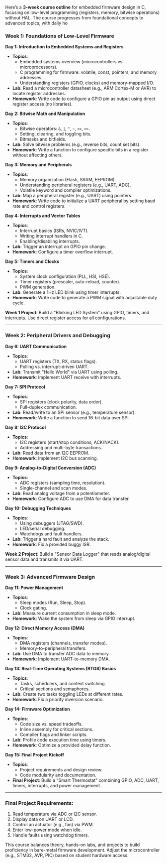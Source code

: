 Here’s a **3-week course outline** for embedded firmware design in C, focusing on low-level programming (registers, memory, bitwise operations) without HAL. The course progresses from foundational concepts to advanced topics, with daily ho
### **Week 1: Foundations of Low-Level Firmware**
**Day 1: Introduction to Embedded Systems and Registers**  
- **Topics**:  
  - Embedded systems overview (microcontrollers vs. microprocessors).  
  - C programming for firmware: volatile, const, pointers, and memory addresses.  
  - Understanding registers (GPIO, clocks) and memory-mapped I/O.  
- **Lab**: Read a microcontroller datasheet (e.g., ARM Cortex-M or AVR) to locate register addresses.  
- **Homework**: Write code to configure a GPIO pin as output using direct register access (no libraries).  

**Day 2: Bitwise Math and Manipulation**  
- **Topics**:  
  - Bitwise operators: `&`, `|`, `^`, `~`, `<<`, `>>`.  
  - Setting, clearing, and toggling bits.  
  - Bitmasks and bitfields.  
- **Lab**: Solve bitwise problems (e.g., reverse bits, count set bits).  
- **Homework**: Write a function to configure specific bits in a register without affecting others.  

**Day 3: Memory and Peripherals**  
- **Topics**:  
  - Memory organization (Flash, SRAM, EEPROM).  
  - Understanding peripheral registers (e.g., UART, ADC).  
  - Volatile keyword and compiler optimizations.  
- **Lab**: Map a peripheral register (e.g., UART) using pointers.  
- **Homework**: Write code to initialize a UART peripheral by setting baud rate and control registers.  

**Day 4: Interrupts and Vector Tables**  
- **Topics**:  
  - Interrupt basics (ISRs, NVIC/IVT).  
  - Writing interrupt handlers in C.  
  - Enabling/disabling interrupts.  
- **Lab**: Trigger an interrupt on GPIO pin change.  
- **Homework**: Configure a timer overflow interrupt.  

**Day 5: Timers and Clocks**  
- **Topics**:  
  - System clock configuration (PLL, HSI, HSE).  
  - Timer registers (prescaler, auto-reload, counter).  
  - PWM generation.  
- **Lab**: Generate a 1Hz LED blink using timer interrupts.  
- **Homework**: Write code to generate a PWM signal with adjustable duty cycle.  

**Week 1 Project**: Build a "Blinking LED System" using GPIO, timers, and interrupts. Use direct register access for all configurations.  

---

### **Week 2: Peripheral Drivers and Debugging**  
**Day 6: UART Communication**  
- **Topics**:  
  - UART registers (TX, RX, status flags).  
  - Polling vs. interrupt-driven UART.  
- **Lab**: Transmit "Hello World" via UART using polling.  
- **Homework**: Implement UART receive with interrupts.  

**Day 7: SPI Protocol**  
- **Topics**:  
  - SPI registers (clock polarity, data order).  
  - Full-duplex communication.  
- **Lab**: Read/write to an SPI sensor (e.g., temperature sensor).  
- **Homework**: Write a function to send 16-bit data over SPI.  

**Day 8: I2C Protocol**  
- **Topics**:  
  - I2C registers (start/stop conditions, ACK/NACK).  
  - Addressing and multi-byte transactions.  
- **Lab**: Read data from an I2C EEPROM.  
- **Homework**: Implement I2C bus scanning.  

**Day 9: Analog-to-Digital Conversion (ADC)**  
- **Topics**:  
  - ADC registers (sampling time, resolution).  
  - Single-channel and scan modes.  
- **Lab**: Read analog voltage from a potentiometer.  
- **Homework**: Configure ADC to use DMA for data transfer.  

**Day 10: Debugging Techniques**  
- **Topics**:  
  - Using debuggers (JTAG/SWD).  
  - LED/serial debugging.  
  - Watchdogs and fault handlers.  
- **Lab**: Trigger a hard fault and analyze the stack.  
- **Homework**: Fix a provided buggy ISR.  

**Week 2 Project**: Build a "Sensor Data Logger" that reads analog/digital sensor data and transmits it via UART.  

---

### **Week 3: Advanced Firmware Design**  
**Day 11: Power Management**  
- **Topics**:  
  - Sleep modes (Run, Sleep, Stop).  
  - Clock gating.  
- **Lab**: Measure current consumption in sleep mode.  
- **Homework**: Wake the system from sleep via GPIO interrupt.  

**Day 12: Direct Memory Access (DMA)**  
- **Topics**:  
  - DMA registers (channels, transfer modes).  
  - Memory-to-peripheral transfers.  
- **Lab**: Use DMA to transfer ADC data to memory.  
- **Homework**: Implement UART-to-memory DMA.  

**Day 13: Real-Time Operating Systems (RTOS) Basics**  
- **Topics**:  
  - Tasks, schedulers, and context switching.  
  - Critical sections and semaphores.  
- **Lab**: Create two tasks toggling LEDs at different rates.  
- **Homework**: Fix a priority inversion scenario.  

**Day 14: Firmware Optimization**  
- **Topics**:  
  - Code size vs. speed tradeoffs.  
  - Inline assembly for critical sections.  
  - Compiler flags and linker scripts.  
- **Lab**: Profile code execution time using timers.  
- **Homework**: Optimize a provided delay function.  

**Day 15: Final Project Kickoff**  
- **Topics**:  
  - Project requirements and design review.  
  - Code modularity and documentation.  
- **Final Project**: Build a "Smart Thermostat" combining GPIO, ADC, UART, timers, interrupts, and power management.  

---

### **Final Project Requirements**:  
1. Read temperature via ADC or I2C sensor.  
2. Display data on UART or LCD.  
3. Control an actuator (e.g., fan) via PWM.  
4. Enter low-power mode when idle.  
5. Handle faults using watchdog timers.  

This course balances theory, hands-on labs, and projects to build proficiency in bare-metal firmware development. Adjust the microcontroller (e.g., STM32, AVR, PIC) based on student hardware access.
